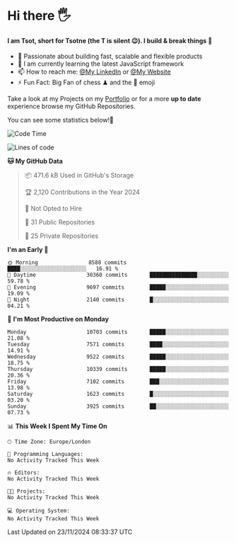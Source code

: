# Hi there :raised_hand_with_fingers_splayed:
#### I am Tsot, short for Tsotne (the T is silent :wink:). I build & break things :space_invader:
- :telescope: Passionate about building fast, scalable and flexible products
- :seedling: I am currently learning the latest JavaScript framework 
- :mailbox: How to reach me: [@My LinkedIn](https://www.linkedin.com/in/tsotne-gvadzabia/) or [@My Website](https://tsotne.co.uk/contact)
- :zap: Fun Fact: Big Fan of chess ♟ and the 👾 emoji

Take a look at my Projects on my [Portfolio](https://tsotne.co.uk/) or for a more **up to date** experience browse my GitHub Repositories.

You can see some statistics below!:space_invader:
<!--START_SECTION:waka-->
![Code Time](http://img.shields.io/badge/Code%20Time-761%20hrs%202%20mins-blue)

![Lines of code](https://img.shields.io/badge/From%20Hello%20World%20I%27ve%20Written-17.4%20million%20lines%20of%20code-blue)

**🐱 My GitHub Data** 

> 📦 471.6 kB Used in GitHub's Storage 
 > 
> 🏆 2,120 Contributions in the Year 2024
 > 
> 🚫 Not Opted to Hire
 > 
> 📜 31 Public Repositories 
 > 
> 🔑 25 Private Repositories 
 > 
**I'm an Early 🐤** 

```text
🌞 Morning                8588 commits        ████░░░░░░░░░░░░░░░░░░░░░   16.91 % 
🌆 Daytime                30360 commits       ███████████████░░░░░░░░░░   59.78 % 
🌃 Evening                9697 commits        █████░░░░░░░░░░░░░░░░░░░░   19.09 % 
🌙 Night                  2140 commits        █░░░░░░░░░░░░░░░░░░░░░░░░   04.21 % 
```
📅 **I'm Most Productive on Monday** 

```text
Monday                   10703 commits       █████░░░░░░░░░░░░░░░░░░░░   21.08 % 
Tuesday                  7571 commits        ████░░░░░░░░░░░░░░░░░░░░░   14.91 % 
Wednesday                9522 commits        █████░░░░░░░░░░░░░░░░░░░░   18.75 % 
Thursday                 10339 commits       █████░░░░░░░░░░░░░░░░░░░░   20.36 % 
Friday                   7102 commits        ███░░░░░░░░░░░░░░░░░░░░░░   13.98 % 
Saturday                 1623 commits        █░░░░░░░░░░░░░░░░░░░░░░░░   03.20 % 
Sunday                   3925 commits        ██░░░░░░░░░░░░░░░░░░░░░░░   07.73 % 
```


📊 **This Week I Spent My Time On** 

```text
🕑︎ Time Zone: Europe/London

💬 Programming Languages: 
No Activity Tracked This Week

🔥 Editors: 
No Activity Tracked This Week

🐱‍💻 Projects: 
No Activity Tracked This Week

💻 Operating System: 
No Activity Tracked This Week
```


 Last Updated on 23/11/2024 08:33:37 UTC
<!--END_SECTION:waka-->
